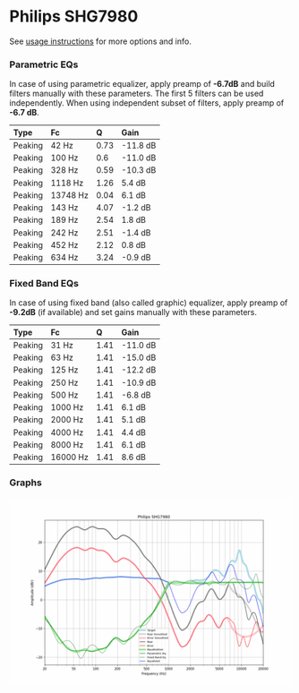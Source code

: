 # Philips SHG7980
See [usage instructions](https://github.com/jaakkopasanen/AutoEq#usage) for more options and info.

### Parametric EQs
In case of using parametric equalizer, apply preamp of **-6.7dB** and build filters manually
with these parameters. The first 5 filters can be used independently.
When using independent subset of filters, apply preamp of **-6.7 dB**.

| Type    | Fc       |    Q | Gain     |
|:--------|:---------|:-----|:---------|
| Peaking | 42 Hz    | 0.73 | -11.8 dB |
| Peaking | 100 Hz   | 0.6  | -11.0 dB |
| Peaking | 328 Hz   | 0.59 | -10.3 dB |
| Peaking | 1118 Hz  | 1.26 | 5.4 dB   |
| Peaking | 13748 Hz | 0.04 | 6.1 dB   |
| Peaking | 143 Hz   | 4.07 | -1.2 dB  |
| Peaking | 189 Hz   | 2.54 | 1.8 dB   |
| Peaking | 242 Hz   | 2.51 | -1.4 dB  |
| Peaking | 452 Hz   | 2.12 | 0.8 dB   |
| Peaking | 634 Hz   | 3.24 | -0.9 dB  |

### Fixed Band EQs
In case of using fixed band (also called graphic) equalizer, apply preamp of **-9.2dB**
(if available) and set gains manually with these parameters.

| Type    | Fc       |    Q | Gain     |
|:--------|:---------|:-----|:---------|
| Peaking | 31 Hz    | 1.41 | -11.0 dB |
| Peaking | 63 Hz    | 1.41 | -15.0 dB |
| Peaking | 125 Hz   | 1.41 | -12.2 dB |
| Peaking | 250 Hz   | 1.41 | -10.9 dB |
| Peaking | 500 Hz   | 1.41 | -6.8 dB  |
| Peaking | 1000 Hz  | 1.41 | 6.1 dB   |
| Peaking | 2000 Hz  | 1.41 | 5.1 dB   |
| Peaking | 4000 Hz  | 1.41 | 4.4 dB   |
| Peaking | 8000 Hz  | 1.41 | 6.1 dB   |
| Peaking | 16000 Hz | 1.41 | 8.6 dB   |

### Graphs
![](./Philips%20SHG7980.png)